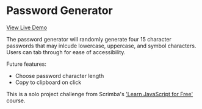 # Password Generator

[View Live Demo](https://sad-bose-50d853.netlify.app/)

The password generator will randomly generate four 15 character passwords that may inlcude lowercase, uppercase, and symbol characters. Users can tab through for ease of accessibility. 

Future features:
* Choose password character length
* Copy to clipboard on click 

This is a solo project challenge from Scrimba's ['Learn JavaScript for Free'](https://scrimba.com/learn/learnjavascript) course.
